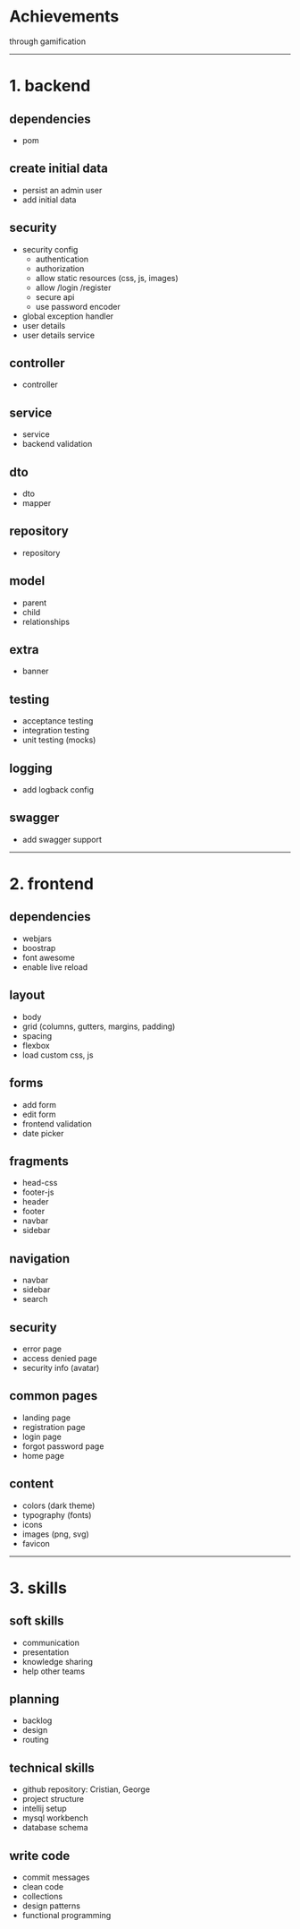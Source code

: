 # Achievements

through gamification

---

# 1. backend

## dependencies
- pom

## create initial data
- persist an admin user
- add initial data

## security
- security config
    - authentication
    - authorization
    - allow static resources (css, js, images)
    - allow /login /register
    - secure api
    - use password encoder
- global exception handler
- user details
- user details service

## controller
- controller

## service
- service
- backend validation

## dto
- dto
- mapper

## repository
- repository

## model
- parent
- child
- relationships

## extra
- banner

## testing
- acceptance testing
- integration testing
- unit testing (mocks)

## logging
- add logback config

## swagger
- add swagger support

---

# 2. frontend

## dependencies
- webjars
- boostrap
- font awesome
- enable live reload

## layout
- body
- grid (columns, gutters, margins, padding)
- spacing
- flexbox
- load custom css, js

## forms
- add form
- edit form
- frontend validation
- date picker

## fragments
- head-css
- footer-js
- header
- footer
- navbar
- sidebar

## navigation
- navbar
- sidebar
- search

## security
- error page
- access denied page
- security info (avatar)

## common pages
- landing page
- registration page
- login page
- forgot password page
- home page

## content
- colors (dark theme)
- typography (fonts)
- icons
- images (png, svg)
- favicon

---

# 3. skills

## soft skills
- communication
- presentation
- knowledge sharing
- help other teams

## planning
- backlog
- design
- routing

## technical skills
- github repository: Cristian, George
- project structure
- intellij setup
- mysql workbench
- database schema

## write code
- commit messages
- clean code
- collections
- design patterns
- functional programming

